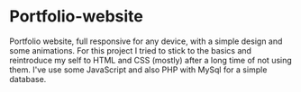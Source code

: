 # Portfolio-website
Portfolio website, full responsive for any device, with a simple design and some animations.
For this project I tried to stick to the basics and reintroduce my self to HTML and CSS (mostly)  after a long time of not using them. 
I've use some JavaScript and also PHP with MySql for a simple database. 

